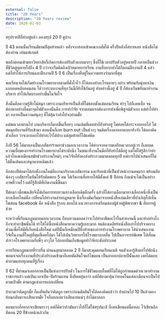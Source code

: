 ```yaml
---
external: false
title: "20 Years"
description: "20 Years review"
date: 2020-01-03
---
```


สรุปรายปีก็ทำอยู่แล้ว ลองสรุป 20 ปี ดูบ้าง

ปี 43 ตอนนั้นเรียนมัธยมปีสุดท้ายแล้ว หลังจากสอบเข้าคณะเภสัชได้ ครึ่งปีหลังก็สบายเลย หนังสือไม่ต้องอ่าน เล่นแต่เกมส์

พอถึงตอนเข้ามหาวิทยาลัยก็เกิดการต้องปรับตัวแบบมากๆ ซึ่งก็ใช้เวลาปรับตัวอยู่หลายปี กลายเป็นช่วงที่ชีวิตสูญหายไปถึง 4 ปี กว่าจะเริ่มคิดถึงเป้าหมายการเรียน งานที่อยากทำได้ก็ตอนฝึกงานปี 4 แล้ว แต่ก็ทำให้การเรียนและฝึกงานปี 5 ปี 6 เป็นเรื่องที่อยู่ในความทรงจำมากที่สุด

พอเรียนจบได้เริ่มทำงานโรงพยาบาลตามที่ตั้งใจไว้ ก็ได้ลองทำอะไรหลายๆ อย่าง พร้อมกับมุ่งหาเงินแบบอดหลับอดนอน ได้วางระบบงานที่ทุกวันนี้ก็ยังใช้กันอยู่ ทำอย่างนี้อยู่ 4 ปี ก็ต้องเริ่มขยับมาทำงานบริหาร ทำให้เกิดบางอย่างขึ้นในจิตใจ

สิ่งนั้นคือความรู้สึกไม่สนุก เพราะงานบริหารเป็นสิ่งที่ไม่ชอบตั้งแต่ตอนเรียน ทำๆ ไปก็เลยเบื่อ จนต้องหาอย่างอื่นมาจุดไฟตัวเองนั่นคือ การทำวิจัย จากตอนแรกต้องการทำเพื่อพิสูจน์ตัวเอง แต่ทำไปทำมา กลายเป็นความสนุกๆ ที่ได้ลุ้นว่าส่งไปจะผ่านมั้ย

แต่พอเวลาผ่านไป งานบริหารก็มากขึ้นเรื่อยๆ งานเดิมที่เคยทำก็ยังทำอยู่ ไม่ค่อยได้กระจายออกไป ไม่สมดุลกับงานที่รับเข้ามา ตอนนั้นก็เลย burn out เป็นช่วงๆ จนคิดเรื่องลาออกแบบจริงจัง ได้ลองคิดตัวเลือก ว่าจะลาออกไปทำอะไรได้บ้าง แต่สุดท้ายก็ได้แค่คิด

ถึงปี 56 ได้มาลองเป็นเภสัชกรร้านยาช่วงนอกเวลางาน ได้ห่างจากความเครียดเวลาอยู่เวร ก็เลยลดความเบื่อของการทำงานโรงพยาบาลได้ระดับนึง ในขณะที่งานในมือก็ยังทำได้ดีอยู่ แต่ไม่ได้รู้สึกว่าทำแล้วโอเคเหมือนสมัยช่วงทำงานใหม่ๆ งานวิจัยก็ยังคงส่งประกวดมาตลอดทุกปี แต่การไปนำเสนอก็ไม่ได้ตื่นเต้นและสนุกแบบเดิมแล้ว

อีกสองปีต่อมาได้ก่อตั้งงานใหม่คืองานบริบาลเภสัชกรรม และรับหน้าที่เป็นหัวหน้างานคนแรก พร้อมกับน้องๆ เภสัชกรในทีมให้รับผิดชอบ 5 คน ได้เริ่มงานที่อยากให้มีตั้งแต่ 8 ปีก่อน ถึงแม้จะไม่เป็นอย่างภาพที่วาดไว้ แต่ก็รู้สึกดีที่เกิดงานนี้ขึ้นมา

ปีต่อมา เมื่อพ่อเสียจึงได้เกิดการทบทวนทางเลือกเดิมอีกครั้ง แล้วก็ได้ทางเลือกมาทางเลือกหนึ่งซึ่งเป็นทางเลือกใหม่คือ เปลี่ยนไปทำงานสายกฎหมาย ซึ่งเรื่องมันเริ่มมาจากหนังสือเล่มเดียวที่บังเอิญไปเห็นโพสบน facebook คือ หนังสือ รู้รอบ สอบได้ แนวทางการเตรียมสอบผู้ช่วยผู้พิพากษา & อัยการผู้ช่วย

ระหว่างที่เรียนกฎหมายนอกเวลางาน ก็ทบทวนตลอดว่าจะไปทำอาชีพอะไรในสายงานนี้ และทำอย่างไงถึงจะทำอาชีพนั้นได้ ทำให้ได้ซื้อหนังสือมาหาความรู้เยอะมาก จนต้องเคลียร์หนังสือเก่าไปบริจาคบางส่วนเพื่อให้มีที่เก็บหนังสือใหม่ แต่ปีนั้นก็เหมือนปีทิ้งท้ายของการทำงานโรงพยาบาล ได้นำเสนองานวิจัยในงานที่ใหญ่ที่สุดที่เคยไปมา ได้ไปเป้นวิทยากรให้โรงพยาบาลอื่น ไปเป็นอาจารย์พิเศษ ไปเยี่ยมสำรวจโรงพยาบาลกับพี่ๆ อาวุโส ไปออกทีมเก็บข้อมูลทำวิจัยระดับประเทศ

การเรียนกฎหมายที่ราบรื่น ผ่านฉลุยมาตลอด 2 ปี ก็มาสะดุดตอนเรียนเนติ จนตัวเองรู้สึกแย่ไปพักนึง พอมาเจอเรื่องงานที่ประดังประเดเข้ามาก็เลยตัดสินใจแก้ไขแผน เป็นลาออกปลายปีนั้นเลย เลยได้ตอบคำถามแทบทุกคนที่รู้เรื่อง

ปี 62 ที่ผ่านมาเลยกลายเป็นปีแห่งการปรับตัว ในการใช้ชีวิตแบบใหม่ที่ไม่ได้ถูกกำหนดด้วยเวลาทำงานราชการแล้ว แต่เป้นเวลาเปิด-ปิดร้านแทน ซึ่งยืดหยุ่นกว่า แต่ก็ต้องมาลุ้นว่ายอดในแต่ละเดือนจะเป็นไปตามเป้ามั้ย ตามกฎแห่งการแลกเปลี่ยน

ถ้าถามว่าคิดถูกมั้ย ก็คงยืนยันว่าคิดถูก เพราะก่อนตัดสินใจได้ลองคิดแล้วว่า ถ้าผ่านไป 10 ปีแล้วมองย้อนกลับมาจะเสียดายมั้ย ใจก็บอกเลยว่าเสียดายแน่ๆ ถ้าไม่ลาออก

ตอนแรกก็อยากจะเขียนยาวๆ แต่ก็คิดว่าถ้ามันยาวไปก็ไม่ใช่สรุปนะสิ ก็เลยเขียนแค่นี้แหละ ไว้เขียนอีกทีตอน 20 ปีข้างหน้าแล้วกัน